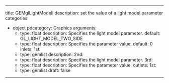 
---
title: GEMglLightModeli
description: set the value of a light model parameter
categories:
  - object
pdcategory: Graphics
arguments:
    - type: float
      description: Specifies the light model parameter.
      default: GL_LIGHT_MODEL_TWO_SIDE
    - type: float
      description: Specifies the parameter value.
      default: 0
inlets:
  1st:
    - type: gemlist
      description:
  2nd:
    - type: float
      description: Specifies the light model parameter.
  3rd:
    - type: float
      description: Specifies the parameter value.
outlets:
  1st:
    - type: gemlist
draft: false
---
